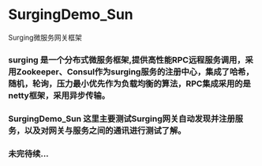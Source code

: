 # SurgingDemo_Sun
Surging微服务网关框架


### surging 是一个分布式微服务框架,提供高性能RPC远程服务调用，采用Zookeeper、Consul作为surging服务的注册中心，集成了哈希，随机，轮询，压力最小优先作为负载均衡的算法，RPC集成采用的是netty框架，采用异步传输。

### SurgingDemo_Sun 这里主要测试Surging网关自动发现并注册服务，以及对网关与服务之间的通讯进行测试了解。


### 未完待续...
